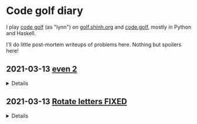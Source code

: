 # Code golf diary
I play [code golf]() (as "lynn") on [golf.shinh.org](http://golf.shinh.org/) and [code.golf](https://code.golf/), mostly in Python and Haskell.

I'll do little post-mortem writeups of problems here. Nothing but spoilers here!

## 2021-03-13 [even 2](http://golf.shinh.org/p.rb?even+2)
<details>

This is a strange little "map a few short inputs to a few short outputs" kind of challenge.

### My Python solution
I tied the shortest Python solution, and found a bunch of one-byte-longer ones:
```py
print 2,4,6,1<<input()-5   # 24
print 2,4,6,input()/8*'8'  # 25
print 2,4,input(6)/8*' 8'
print 2,'4 6 8'[:input()]
print 2,' 6 8'[:input(4)]
print 2,4,6,input()&8or''
```
`1<<input()-5` is 8 when the input is 8, but crashes when the input is 3 (a negative shift like `1<<-2` causes an error). Thankfully, `2,4,6` safely make it to stdout.

### kops' Vim solution
kops found an amazing [11-byte Vim solution](http://golf.shinh.org/reveal.rb?even+2/kops_1615070278&vi). It starts with `P`aste! It turns out that if you cut text in one test case, it's still in your `@0` register in the next one.

For the first test case, it `P`astes nothing, then uses `s` to replace the only character in the input with `2 4 6 `. (Trailing whitespace is trimmed when checking your output.)

For the second test case, it `P`astes the character that `s` copied in the last test case: now the buffer looks like `38`. Then, `s` replaces the `3` with `2 4 6 `, leaving `2 4 6 8`.
</details>

## 2021-03-13 [Rotate letters FIXED](http://golf.shinh.org/p.rb?Rotate+letters+FIXED)
<details>
  
Everyone got 62 in Python!
```py
import re
t=re.sub(' (.)','\\1 ',raw_input())
print t[1:]+t[0]
```

I got 59 in Haskell.
```hs
f(x:y)=x:' ':y
g(x:_:z)=z++[x]
main=interact$g.(>>=f).words
```

The Ruby solution looks sort of magical.
</detail>

